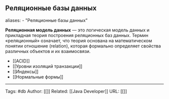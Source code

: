 ## Реляционные базы данных
aliases: 
	- "Реляционные базы данных"

**Реляционная модель данных** — это логическая модель данных и прикладная теория построения реляционных баз данных. Термин «реляционный» означает, что теория основана на математическом понятии отношение (relation), которая формально определяет свойства различных объектов и их взаимосвязи.

- [[ACID]]
- [[Уровни изоляций транзакции]]
- [[Индексы]]
- [[Нормальные формы]]


---
Tags: #db
Author: [[]]
Related: [[Java Developer]]
URL: [[]]